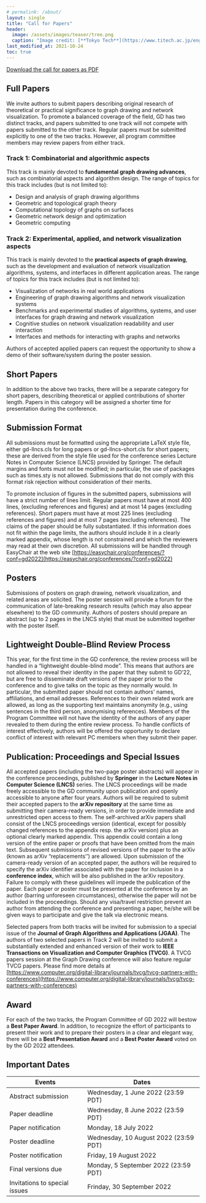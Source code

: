 ```yaml
---
# permalink: /about/
layout: single
title: "Call for Papers"
header:
  image: /assets/images/teaser/tree.png
  caption: "Image credit: [**Tokyo Tech**](https://www.titech.ac.jp/english)"
last_modified_at: 2021-10-24
toc: true
---
```


[Download the call for papers as PDF](https://graphdrawing.github.io/gd2022/assets/pdfs/CallforPapers2022.pdf)

## Full Papers

We invite authors to submit papers describing original research of theoretical or practical significance to graph drawing and network visualization. To promote a balanced coverage of the field, GD has two distinct tracks, and papers submitted to one track will not compete with papers submitted to the other track. Regular papers must be submitted explicitly to one of the two tracks. However, all program committee members may review papers from either track.

### Track 1: Combinatorial and algorithmic aspects

This track is mainly devoted to **fundamental graph drawing advances**, such as combinatorial aspects and algorithm design.  The range of topics for this track includes (but is not limited to):

* Design and analysis of graph drawing algorithms
* Geometric and topological graph theory
* Computational topology of graphs on surfaces
* Geometric network design and optimization
* Geometric computing

### Track 2: Experimental, applied, and network visualization aspects

This track is mainly devoted to the **practical aspects of graph drawing**, such as the development and evaluation of network visualization algorithms, systems, and interfaces in different application areas.  The range of topics for this track includes (but is not limited to):

* Visualization of networks in real world applications
* Engineering of graph drawing algorithms and network visualization systems
* Benchmarks and experimental studies of algorithms, systems, and user interfaces for graph drawing and network visualization
* Cognitive studies on network visualization readability and user interaction
* Interfaces and methods for interacting with graphs and networks

Authors of accepted applied papers can request the opportunity to show a demo of their software/system during the poster session.

## Short Papers

In addition to the above two tracks, there will be a separate category for short papers, describing theoretical or applied contributions of shorter length. Papers in this category will be assigned a shorter time for presentation during the conference.

## Submission Format

All submissions must be formatted using the appropriate LaTeX style file, either gd-llncs.cls for long papers or gd-llncs-short.cls for short papers; these are derived from the style file used for the conference series Lecture Notes in Computer Science (LNCS) provided by Springer.  The default margins and fonts must not be modified; in particular, the use of packages such as times.sty is not allowed. Submissions that do not comply with this format risk rejection without consideration of their merits.

To promote inclusion of figures in the submitted papers, submissions will have a strict number of lines limit. Regular papers must have at most 400 lines, (excluding references and figures) and at most 14 pages (excluding references). Short papers must have at most 225 lines (excluding references and figures) and at most 7 pages (excluding references). The claims of the paper should be fully substantiated. If this information does not fit within the page limits, the authors should include it in a clearly marked appendix, whose length is not constrained and which the reviewers may read at their own discretion.  All submissions will be handled through EasyChair at the web site [https://easychair.org/conferences/?conf=gd2022](https://easychair.org/conferences/?conf=gd2022)

## Posters

Submissions of posters on graph drawing, network visualization, and related areas are solicited.  The poster session will provide a forum for the communication of late-breaking research results (which may also appear elsewhere) to the GD community. Authors of posters should prepare an abstract (up to 2 pages in the LNCS style) that must be submitted together with the poster itself.

## Lightweight Double-Blind Review Process

This year, for the first time in the GD conference, the review process will be handled in a “lightweight double-blind mode”. This means that authors are not allowed to reveal their identity in the paper that they submit to GD’22, but are free to disseminate draft versions of the paper prior to the conference and to give talks on the topic as they normally would. In particular, the submitted paper should not contain authors' names, affiliations, and email addresses. References to their own related work are allowed, as long as the supporting text maintains anonymity (e.g., using sentences in the third person, anonymising references).
Members of the Program Committee will not have the identity of the authors of any paper revealed to them during the entire review process. To handle conflicts of interest effectively, authors will be offered the opportunity to declare conflict of interest with relevant PC members when they submit their paper.

## Publication: Proceedings and Special Issues

All accepted papers (including the two-page poster abstracts) will appear in the conference proceedings, published by **Springer** in the **Lecture Notes in Computer Science (LNCS)** series. The LNCS proceedings will be made freely accessible to the GD community upon publication and openly accessible to anyone after four years.
Authors will be required to submit their accepted papers to the **arXiv repository** at the same time as submitting their camera-ready versions, in order to provide immediate and unrestricted open access to them. The self-archived arXiv papers shall consist of the LNCS proceedings version (identical, except for possibly changed references to the appendix resp. the arXiv version) plus an optional clearly marked appendix. This appendix could contain a long version of the entire paper or proofs that have been omitted from the main text. Subsequent submissions of revised versions of the paper to the arXiv (known as arXiv “replacements’’) are allowed. Upon submission of the camera-ready version of an accepted paper, the authors will be required to specify the arXiv identifier associated with the paper for inclusion in a **conference index**, which will be also published in the arXiv repository. Failure to comply with these guidelines will impede the publication of the paper.
Each paper or poster must be presented at the conference by an author (barring unforeseen circumstances), otherwise the paper will not be included in the proceedings. Should any visa/travel restriction prevent an author from attending the conference and presenting a paper, he/she will be given ways to participate and give the talk via electronic means.

Selected papers from both tracks will be invited for submission to a special issue of the **Journal of Graph Algorithms and Applications (JGAA)**. The authors of two selected papers in Track 2 will be invited to submit a substantially extended and enhanced version of their work to **IEEE Transactions on Visualization and Computer Graphics (TVCG)**.
A TVCG papers session at the Graph Drawing conference will also feature regular TVCG papers. Please find more details at [https://www.computer.org/digital-library/journals/tvcg/tvcg-partners-with-conferences](https://www.computer.org/digital-library/journals/tvcg/tvcg-partners-with-conferences)

## Award

For each of the two tracks, the Program Committee of GD 2022 will bestow a **Best Paper Award**. In addition, to recognize the effort of participants to present their work and to prepare their posters in a clear and elegant way, there will be a **Best Presentation Award** and a **Best Poster Award** voted on by the GD 2022 attendees.

## Important Dates

| Events                      | Dates                                 |
|-----------------------------|---------------------------------------|
| Abstract submission	        | Wednesday, 1 June 2022 (23:59 PDT)                |
| Paper deadline		          | Wednesday, 8 June 2022 (23:59 PDT)                |
| Paper notification		      | Monday, 18 July 2022                  |
| Poster deadline		          | Wednesday, 10 August 2022 (23:59 PDT)             |
| Poster notification		      | Friday, 19 August 2022                |
| Final versions due		      | Monday, 5 September 2022 (23:59 PDT)              |
| Invitations to special issues   | Frinday, 30 September 2022             |
